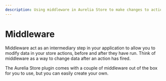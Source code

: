 ```yaml
---
description: Using middleware in Aurelia Store to make changes to actions
---
```


# Middleware

Middleware act as an intermediary step in your application to allow you to modify data in your store actions, before and after they have run. Think of middleware as a way to change data after an action has fired.

The Aurelia Store plugin comes with a couple of middleware out of the box for you to use, but you can easily create your own.

